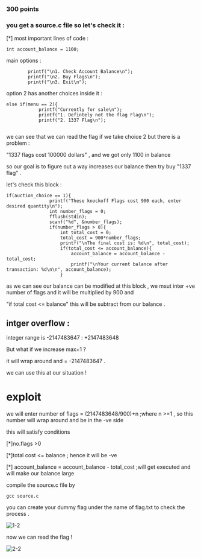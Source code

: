 ### 300 points

### you get a source.c file so let's check it :

[*] most important lines of code :

`int account_balance = 1100; `

main options :

```
        printf("\n1. Check Account Balance\n");
        printf("\n2. Buy Flags\n");
        printf("\n3. Exit\n");

```

option 2 has another choices inside it :
```
else if(menu == 2){
            printf("Currently for sale\n");
            printf("1. Defintely not the flag Flag\n");
            printf("2. 1337 Flag\n");


```
we can see that we can read the flag if we take choice 2 
but there is a problem :

"1337 flags cost 100000 dollars" , and we got only 1100 in balance 

so our goal is to figure out a way increases our balance then try buy "1337 flag" .

let's check this block :

```
if(auction_choice == 1){
                printf("These knockoff Flags cost 900 each, enter desired quantity\n");
                int number_flags = 0;
                fflush(stdin);
                scanf("%d", &number_flags);
                if(number_flags > 0){
                    int total_cost = 0;
                    total_cost = 900*number_flags;
                    printf("\nThe final cost is: %d\n", total_cost);
                    if(total_cost <= account_balance){
                        account_balance = account_balance - total_cost;
                        printf("\nYour current balance after transaction: %d\n\n", account_balance);
                    }
```
as we can see our balance can be modified at this block , we msut inter +ve number of flags and it will be multiplied by 900 and

"if total cost <= balance" this will be subtract from  our balance .
## intger overflow :
integer range is -2147483647 : +2147483648 

But what if we increase max+1  ? 

it will wrap around and = -2147483647 .

we can use this at our situation !

exploit 
=======
we will enter number of flags = (2147483648/900)+n ;where n >=1  , so this number will wrap around and be in the -ve side 

this will satisfy conditions

[*]no.flags >0 

[*]total cost <=  balance ; hence it will be -ve 

[*] account_balance = account_balance - total_cost ;will get executed and will make our balance large 

compile the source.c file by

`gcc source.c` 

you can create your dummy flag under the name of flag.txt to check the process .

![1-2](https://user-images.githubusercontent.com/67979878/126600967-b5239347-7546-4ffc-b94b-de0863de7ef1.PNG)

now we can read the flag !

![2-2](https://user-images.githubusercontent.com/67979878/126601072-21453a5e-1f3f-4d5e-93a4-1f984f41a412.PNG)



